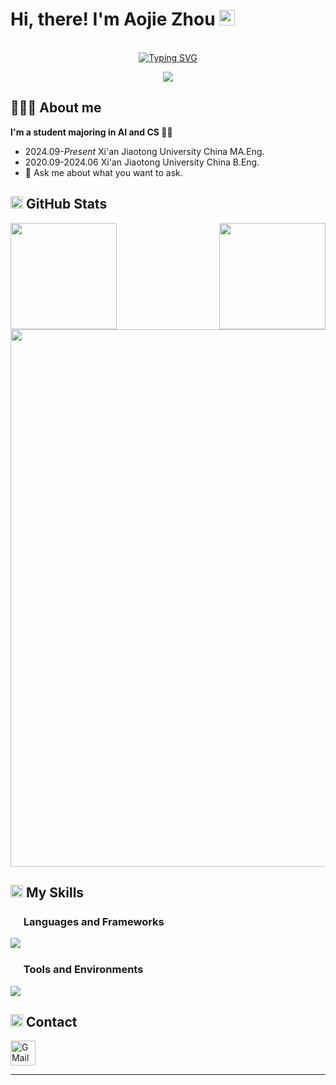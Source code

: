 
<!--
**thunderbolt-fire/thunderbolt-fire** is a ✨ _special_ ✨ repository because its `README.md` (this file) appears on your GitHub profile.

Here are some ideas to get you started:

- 🔭 I’m currently working on ...
- 🌱 I’m currently learning ...
- 👯 I’m looking to collaborate on ...
- 🤔 I’m looking for help with ...
- 💬 Ask me about ...
- 📫 How to reach me: ...
- 😄 Pronouns: ...
- ⚡ Fun fact: ...
-->
# Hi, there! I'm Aojie Zhou <img src="https://user-images.githubusercontent.com/71177584/204090535-8da76dcf-df5e-44aa-a9e4-f658f051dcff.gif" width="25px" />
<p align="center">
  <br/>
 <a href="https://git.io/typing-svg"><img src="https://readme-typing-svg.demolab.com?font=Merienda&size=25&pause=1000&center=true&vCenter=true&random=false&width=435&lines=thunderbolt-fire" alt="Typing SVG" /></a>
</p>

<p align="center">
  <img src="https://komarev.com/ghpvc/?username=thunderbolt-fire&color=blue&style=for-the-badge" />
</p>



## 👨🏻‍💻 About me

**I'm a student majoring in AI and CS 👨‍🎓**

- 2024.09-*Present* Xi'an Jiaotong University China MA.Eng.
- 2020.09-2024.06 Xi'an Jiaotong University China B.Eng.
- 💬 Ask me about what you want to ask.


## <img src="https://media.giphy.com/media/WUlplcMpOCEmTGBtBW/giphy.gif" height="20" /> GitHub Stats

<p align="center" width="860" /> 
  <img align="left" src="https://github-readme-stats.vercel.app/api?username=thunderbolt-fire&show_icons=true&theme=default&hide_border=true&include_all_commits=true&count_private=true" height="170" />
  <img align="right" src="https://github-readme-stats.vercel.app/api/top-langs/?username=thunderbolt-fire&theme=default&layout=compact&hide_border=true&langs_count=5&hide=makefile,cmake" height="170" />
</p>
<p align="center"> 
  <img src="https://github-profile-trophy.vercel.app/?username=thunderbolt-fire&theme=flat&column=-1&no-frame=true" width="860"/>
</p>

## <img src="https://img.icons8.com/dusk/64/null/development-skill.png" height="20" /> My Skills

### <img src="https://img.icons8.com/dusk/64/null/program.png" height="17" /> Languages and Frameworks

<p align="left"> 
  <img src="https://skillicons.dev/icons?i=cpp,py,pytorch,html,js,css,flask,vue,md,latex&theme=light&perline=20" />
</p>

### <img src="https://img.icons8.com/dusk/64/null/maintenance.png" height="17" /> Tools and Environments

<p align="left"> 
  <img src="https://skillicons.dev/icons?i=arduino,docker,git,github,linux,matlab,obsidian,nodejs,&theme=light&perline=20" />
</p>


## <img src="https://img.icons8.com/dusk/64/null/share-2.png" height="20" /> Contact

<a href="mailto:zaj820876325@gmail.com" target="_blank"><img alt="GMail" title="GMail" src="https://img.icons8.com/dusk/64/null/gmail.png" width="40"></a>


---
